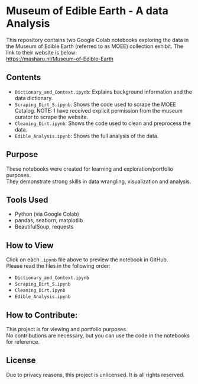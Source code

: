 # Museum of Edible Earth - A data Analysis

This repository contains two Google Colab notebooks exploring the data in the Museum of Edible Earth (referred to as MOEE) collection exhibit. The link to their website is below:  
https://masharu.nl/Museum-of-Edible-Earth

## Contents

- `Dictionary_and_Context.ipynb`: Explains background information and the data dictionary.
- `Scraping_Dirt_S.ipynb`: Shows the code used to scrape the MOEE Catalog.
NOTE: I have received explicit permission from the museum curator to scrape the website.
- `Cleaning_Dirt.ipynb`: Shows the code used to clean and preprocess the data.
- `Edible_Analysis.ipynb`: Shows the full analysis of the data.

## Purpose

These notebooks were created for learning and exploration/portfolio purposes.  
They demonstrate strong skills in data wrangling, visualization and analysis.

## Tools Used

- Python (via Google Colab)
- pandas, seaborn, matplotlib
- BeautifulSoup, requests

## How to View

Click on each `.ipynb` file above to preview the notebook in GitHub.  
Please read the files in the following order:

- `Dictionary_and_Context.ipynb`
- `Scraping_Dirt_S.ipynb`
- `Cleaning_Dirt.ipynb`
- `Edible_Analysis.ipynb`


## How to Contribute:

This project is for viewing and portfolio purposes.  
No contributions are necessary, but you can use the code in the notebooks for reference.

## License

Due to privacy reasons, this project is unlicensed. It is all rights reserved.

